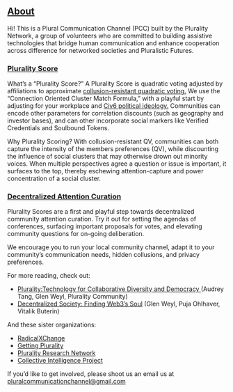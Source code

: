 ## [About](#about)

Hi! This is a Plural Communication Channel (PCC) built by the Plurality Network, a group of volunteers who are committed to building assistive technologies that bridge human communication and enhance cooperation across difference for networked societies and Pluralistic Futures. 

### [Plurality Score](#plurality)

What’s a “Plurality Score?” A Plurality Score is quadratic voting adjusted by affiliations to approximate [collusion-resistant quadratic voting.](https://papers.ssrn.com/sol3/papers.cfm?abstract_id=4311507) We use the “Connection Oriented Cluster Match Formula,” with a playful start by adjusting for your workplace and [Civ6 political ideology.](https://www.radicalxchange.org/media/blog/political-ideologies-for-the-21st-century/) Communities can encode other parameters for correlation discounts (such as geography and investor bases), and can other incorporate social markers like Verified Credentials and Soulbound Tokens.

Why Plurality Scoring? With collusion-resistant QV, communities can both capture the intensity of the members preferences (QV), while 
discounting the influence of social clusters that may otherwise drown out minority voices. When multiple perspectives agree a question or issue is important, it surfaces to the top, thereby eschewing attention-capture and power concentration of a social cluster. 

### [Decentralized Attention Curation](#dac)
Plurality Scores are a first and playful step towards decentralized community attention curation. Try it out for setting the agendas of conferences, surfacing important proposals for votes, and elevating community questions for on-going deliberation.

We encourage you to run your local community channel, adapt it to your community’s communication needs, hidden collusions, and privacy preferences.

For more reading, check out:

* [Plurality:Technology for Collaborative Diversity and Democracy ](https://www.plurality.net/v/eng/)(Audrey Tang, Glen Weyl, Plurality Community)
* [Decentralized Society: Finding Web3’s Soul](https://papers.ssrn.com/sol3/papers.cfm?abstract_id=4105763) (Glen Weyl, Puja Ohlhaver, Vitalik Buterin)

And these sister organizations:

* [RadicalXChange](https://www.radicalxchange.org/)
* [Getting Plurality](https://gettingplurality.org/)
* [Plurality Research Network](https://www.plurality.institute/)
* [Collective Intelligence Project ](https://cip.org/)

If you’d like to get involved, please shoot us an email us at pluralcommunicationchannel@gmail.com

